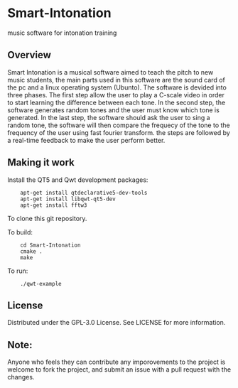 # Smart-Intonation
music software for intonation training

## Overview
Smart Intonation is a musical software aimed to teach the pitch to new music students, the main parts used in this software are the sound card of the pc and a linux operating system (Ubunto). The software is devided into three phases. The first step allow the user to play a C-scale video in order to start learning the difference between each tone. In the second step, the software generates random tones and the user must know which tone is generated. In the last step, the software should ask the user to sing a random tone, the software will then compare the frequecy of the tone to the frequency of the user using fast fourier transform. the steps are followed by a real-time feedback to make the user perform better.

## Making it work

Install the QT5 and Qwt development packages:

```
    apt-get install qtdeclarative5-dev-tools
    apt-get install libqwt-qt5-dev
    apt-get install fftw3
```

To clone this git repository.

To build:

```
    cd Smart-Intonation
    cmake .
    make
```

To run:

```
    ./qwt-example
```
## License

Distributed under the GPL-3.0 License. See LICENSE for more information.

## Note:

Anyone who feels they can contribute any imporovements to the project is welcome to fork the project, and submit an issue with a pull request with the changes.
